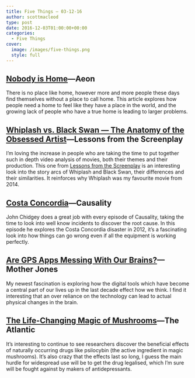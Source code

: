 ```yaml
---
title: Five Things – 03-12-16
author: scottmacleod
type: post
date: 2016-12-03T01:00:00+00:00
categories:
  - Five Things
cover:
  image: /images/five-things.png
  style: full
---
```

## [Nobody is Home][1]—Aeon

There is no place like home, however more and more people these days find themselves without a place to call home. This article explores how people need a home to feel like they have a place in the world, and the growing lack of people who have a true home is leading to larger problems.

## [Whiplash vs. Black Swan — The Anatomy of the Obsessed Artist][2]—Lessons from the Screenplay

I’m loving the increase in people who are taking the time to put together such in depth video analysis of movies, both their themes and their production. This one from [Lessons from the Screenplay][3]&nbsp;is an interesting look into the story arcs of Whiplash and Black Swan, their differences and their similarities. It reinforces why Whiplash was my favourite movie from 2014.

## [Costa Concordia][4]—Causality

John Chidgey does a great job with every episode of Causality, taking the time to look into well know incidents to discover the root cause. In this episode he explores the Costa Concordia disaster in 2012, it’s a fascinating look into how things can go wrong even if all the equipment is working perfectly.

## [Are GPS Apps Messing With Our Brains?][5]—Mother Jones

My newest fascination is exploring how the digital tools which have become a central part of our lives up in the last decade effect how we think. I find it interesting that an over reliance on the technology can lead to actual physical changes in the brain.

## [The Life-Changing Magic of Mushrooms][6]—The Atlantic

It’s interesting to continue to see researchers discover the beneficial effects of naturally occurring drugs like psilocybin (the active ingredient in magic mushrooms). It’s also crazy that the effects last so long, I guess the main hurdle for widespread use will be to get the drug legalised, which I’m sure will be fought against by makers of antidepressants.

 [1]: https://aeon.co/essays/why-theres-no-place-like-home-for-anyone-any-more
 [2]: https://www.youtube.com/watch?v=ba-CB6wVuvQ
 [3]: https://www.youtube.com/channel/UCErSSa3CaP_GJxmFpdjG9Jw
 [4]: http://engineered.network/causality/episode-13-costa-concordia
 [5]: http://www.motherjones.com/media/2016/09/gps-brain-function-memory-navigation-maps-apps
 [6]: http://www.theatlantic.com/health/archive/2016/12/the-life-changing-magic-of-mushrooms/509246/
